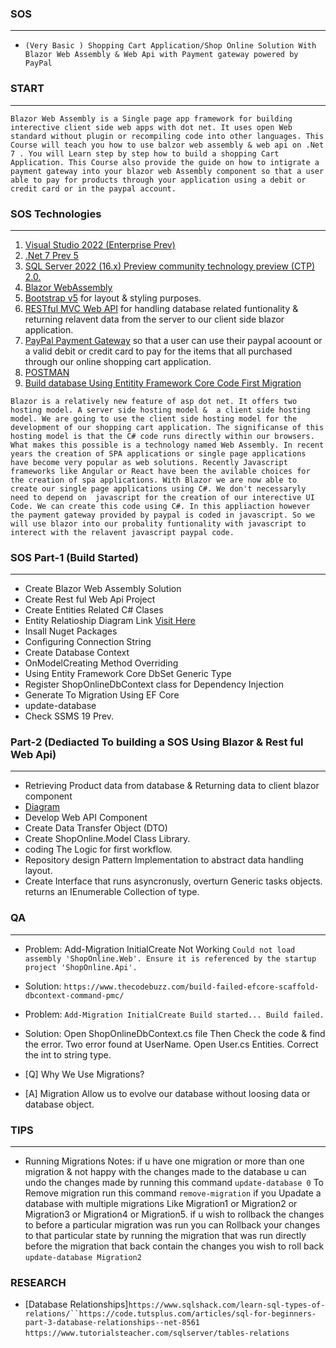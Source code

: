 ### SOS
---
- `(Very Basic ) Shopping Cart Application/Shop Online Solution With Blazor Web Assembly & Web Api with Payment gateway powered by PayPal `


### START
---
`Blazor Web Assembly is a Single page app framework for building interective client side web apps with dot net. It uses open Web standard without plugin or recompiling code into other languages. This Course will teach you how to use balzor web assembly & web api on .Net 7 . You will Learn step by step how to build a shopping Cart Application. This Course also provide the guide on how to intigrate a payment gateway into your blazor web Assembly component so that a user able to pay for products through your application using a debit or credit card or in the paypal account.`

### SOS Technologies
---
1. [Visual Studio 2022 (Enterprise Prev)](https://visualstudio.microsoft.com/vs/preview/)
2. [.Net 7 Prev 5](https://devblogs.microsoft.com/dotnet/dotnet-7-generic-math/)
3. [SQL Server 2022 (16.x) Preview community technology preview (CTP) 2.0.](https://docs.microsoft.com/en-us/sql/sql-server/what-s-new-in-sql-server-2022?view=sql-server-ver16)
4. [Blazor WebAssembly](https://docs.microsoft.com/en-us/aspnet/core/blazor/?view=aspnetcore-6.0)
5. [Bootstrap v5](https://getbootstrap.com/) for layout & styling purposes.
6. [RESTful MVC Web API](https://docs.microsoft.com/en-us/aspnet/web-api/) for handling database related funtionality & returning relavent data from the server to our client side blazor application.
7. [PayPal Payment Gateway](https://developer.paypal.com/api/nvp-soap/payflow/payflow-gateway/) so that a user can use their paypal acoount or a valid debit or credit card to pay for the items that all purchased through our online shopping cart application.
8. [POSTMAN](https://www.postman.com/)
9. [Build database Using Entitity Framework Core Code First Migration](https://docs.microsoft.com/en-us/aspnet/entity-framework)

`Blazor is a relatively new feature of asp dot net. It offers two hosting model. A server side hosting model &  a client side hosting model. We are going to use the client side hosting model for the development of our shopping cart application. The significanse of this hosting model is that the C# code runs directly within our browsers. What makes this possible is a technology named Web Assembly. In recent years the creation of SPA applications or single page applications have become very popular as web solutions. Recently Javascript frameworks like Angular or React have been the avilable choices for the creation of spa applications. With Blazor we are now able to create our single page applications using C#. We don't necessaryly need to depend on  javascript for the creation of our interective UI Code.
We can create this code using C#. In this appliaction however the payment gateway provided by paypal is coded in javascript. So we will use blazor into our probality funtionality with javascript to interect with the relavent javascript paypal code.`

### SOS Part-1 (Build Started)
---

-  Create Blazor Web Assembly Solution
-  Create Rest ful Web Api Project
-  Create Entities Related C# Clases
-  Entity Relatioship Diagram Link [Visit Here](https://lucid.app/lucidchart/969fa12e-1cb2-49bf-9e2d-3a89accc11ab/edit?viewport_loc=-65%2C-11%2C1707%2C872%2C0_0&invitationId=inv_534ffb26-27c6-4037-99ad-da8d6e9f0aa2#)
-  Insall Nuget Packages
-  Configuring Connection String
-  Create Database Context
-  OnModelCreating Method Overriding
-  Using Entity Framework Core DbSet Generic Type 
-  Register ShopOnlineDbContext class for Dependency Injection
-  Generate To Migration Using EF Core
-  update-database
-  Check SSMS 19 Prev.

### Part-2 (Dediacted To building a SOS Using Blazor & Rest ful Web Api)
---
- Retrieving Product data from database & Returning data to client blazor component
- [Diagram](https://lucid.app/lucidchart/4715f825-77f7-4867-bf6d-0b9c9961cf0f/edit?viewport_loc=-10%2C-11%2C1707%2C872%2C0_0&invitationId=inv_02814206-a40a-4c94-9087-ab773e457b69#) 
- Develop Web API Component
- Create Data Transfer Object (DTO)
- Create ShopOnline.Model Class Library.
- coding The Logic for first workflow.
- Repository design Pattern Implementation to abstract data handling layout.
- Create Interface that runs asyncronusly, overturn Generic tasks objects. returns an IEnumerable Collection of type.



### QA
---
- Problem: Add-Migration InitialCreate Not Working `Could not load assembly 'ShopOnline.Web'. Ensure it is referenced by the startup project 'ShopOnline.Api'.`
- Solution: `https://www.thecodebuzz.com/build-failed-efcore-scaffold-dbcontext-command-pmc/`

- Problem: `Add-Migration InitialCreate
Build started...
Build failed.`
- Solution: Open ShopOnlineDbContext.cs file Then Check the code & find the error. Two error found at UserName. Open User.cs Entities. Correct the int to string type.

- [Q]  Why We Use Migrations?
- [A]  Migration Allow us to evolve our database without loosing data or database object.

### TIPS
---
- Running Migrations Notes: if u have one migration or more than one migration & not happy with the changes made to the database u can undo the changes made by running this command `update-database 0` To Remove migration run this command `remove-migration` if you Upadate a database with multiple migrations Like Migration1 or Migration2 or Migration3 or Migration4 or Migration5. if u wish to rollback the changes to before a particular migration was run you can Rollback your changes to that particular state by running the migration that was run directly before the migration that back contain the changes you wish to roll back `update-database Migration2`

### RESEARCH 
- [Database Relationships]`https://www.sqlshack.com/learn-sql-types-of-relations/``https://code.tutsplus.com/articles/sql-for-beginners-part-3-database-relationships--net-8561` `https://www.tutorialsteacher.com/sqlserver/tables-relations`
